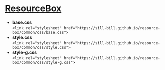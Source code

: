# [ResourceBox](https://sill-bill.github.io/resource-box/)
- **base.css**  
`<link rel="stylesheet" href="https://sill-bill.github.io/resource-box/common/css/base.css">`  
- **style.css**  
`<link rel="stylesheet" href="https://sill-bill.github.io/resource-box/common/css/style.css">`  
- **style-g.css**  
`<link rel="stylesheet" href="https://sill-bill.github.io/resource-box/common/css/style-g.css">`  
